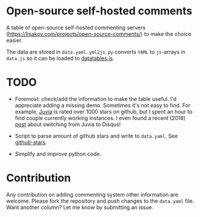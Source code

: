 # Open-source self-hosted comments

A table of open-source self-hosted commenting servers
(https://lisakov.com/projects/open-source-comments/)
to make the choice easier.

The data are stored in `data.yaml`. `yml2js.py` converts `YAML` to
`js`-arrays in `data.js` so it can be loaded to
[datatables.js](https://github.com/DataTables/DataTables).

# TODO

- Foremost: check/add the information to make the table useful. I'd appreciate
  adding a missing demo. Sometimes it's not easy to find. For example,
  [Juvia](https://github.com/phusion/juvia) is rated over 1000 stars on github,
  but I spent an hour to find couple currently working instances. I even found
  a recent (2018) [post](https://blog.backslasher.net/disqus.html) about
  switching from Juvia to Disqus!

- Script to parse amount of github stars and write to `data.yaml`. See
  [github-stars](https://github.com/stretchr/github-stars).

- Simplify and improve python code.

# Contribution

Any contribution on adding commenting system other information are welcome.
Please fork the repository and push changes to the `data.yaml` file. Want
another column? Let me know by submitting an issue.

